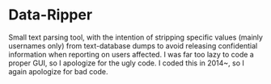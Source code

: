 # Data-Ripper
Small text parsing tool, with the intention of stripping specific values (mainly usernames only) from text-database dumps to avoid releasing confidential information when reporting on users affected.
I was far too lazy to code a proper GUI, so I apologize for the ugly code. I coded this in 2014~, so I again apologize for bad code.
